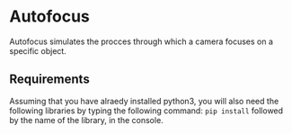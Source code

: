 # Autofocus

Autofocus simulates the procces through which a camera focuses on a specific object.

## Requirements

Assuming that you have alraedy installed python3, you will also need the following libraries by typing the following command: ```pip install``` followed by the name of the library, in the console.
